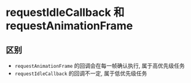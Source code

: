 # requestIdleCallback 和 requestAnimationFrame

## 区别

+ `requestAnimationFrame` 的回调会在每一帧确认执行, 属于高优先级任务
+ `requestIdleCallback` 的回调不一定, 属于低优先级任务
